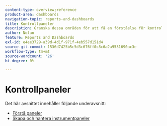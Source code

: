 ```yaml
---
content-type: overview;reference
product-area: dashboards
navigation-topic: reports-and-dashboards
title: Kontrollpaneler
description: Granska dessa områden för att få en förståelse för kontrollpaneler i Adobe Workfront.
author: Nolan
feature: Reports and Dashboards
exl-id: e4ee3729-a39d-4d1f-971f-4eb557d151d4
source-git-commit: 1536d7425b5c5d3c676ff0c8c6a2a9531690ac3e
workflow-type: tm+mt
source-wordcount: '26'
ht-degree: 0%

---
```


# Kontrollpaneler

Det här avsnittet innehåller följande underavsnitt:

* [Förstå paneler](../../reports-and-dashboards/dashboards/understanding-dashboards/understand-dashboards.md)
* [Skapa och hantera instrumentpaneler](../../reports-and-dashboards/dashboards/creating-and-managing-dashboards/create-and-manage-dashboards.md)
